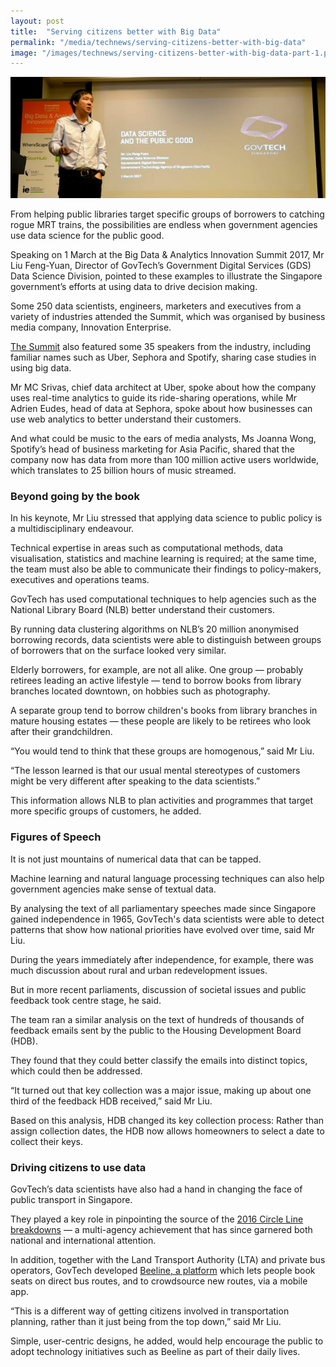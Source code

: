 ```yaml
---
layout: post
title:  "Serving citizens better with Big Data"
permalink: "/media/technews/serving-citizens-better-with-big-data"
image: "/images/technews/serving-citizens-better-with-big-data-part-1.png"
---
```


![serving citizens better with big data](/images/technews/serving-citizens-better-with-big-data-part-1.png)

From helping public libraries target specific groups of borrowers to catching rogue MRT trains, the possibilities are endless when government agencies use data science for the public good.

Speaking on 1 March at the Big Data & Analytics Innovation Summit 2017, Mr Liu Feng-Yuan, Director of GovTech’s Government Digital Services (GDS) Data Science Division, pointed to these examples to illustrate the Singapore government’s efforts at using data to drive decision making.

Some 250 data scientists, engineers, marketers and executives from a variety of industries attended the Summit, which was organised by business media company, Innovation Enterprise. 

[The Summit](https://theinnovationenterprise.com/summits/big-data-summit-singapore-2018) also featured some 35 speakers from the industry, including familiar names such as Uber, Sephora and Spotify, sharing case studies in using big data.

Mr MC Srivas, chief data architect at Uber, spoke about how the company uses real-time analytics to guide its ride-sharing operations, while Mr Adrien Eudes, head of data at Sephora, spoke about how businesses can use web analytics to better understand their customers.

And what could be music to the ears of media analysts, Ms Joanna Wong, Spotify’s head of business marketing for Asia Pacific, shared that the company now has data from more than 100 million active users worldwide, which translates to 25 billion hours of music streamed.

### **Beyond going by the book**
In his keynote, Mr Liu stressed that applying data science to public policy is a multidisciplinary endeavour.

Technical expertise in areas such as computational methods, data visualisation, statistics and machine learning is required; at the same time, the team must also be able to communicate their findings to policy-makers, executives and operations teams.

GovTech has used computational techniques to help agencies such as the National Library Board (NLB) better understand their customers.

By running data clustering algorithms on NLB’s 20 million anonymised borrowing records, data scientists were able to distinguish between groups of borrowers that on the surface looked very similar.

Elderly borrowers, for example, are not all alike. One group — probably retirees leading an active lifestyle — tend to borrow books from library branches located downtown, on hobbies such as photography.

A separate group tend to borrow children's books from library branches in mature housing estates — these people are likely to be retirees who look after their grandchildren.

“You would tend to think that these groups are homogenous,” said Mr Liu.

“The lesson learned is that our usual mental stereotypes of customers might be very different after speaking to the data scientists.”

This information allows NLB to plan activities and programmes that target more specific groups of customers, he added.

### **Figures of Speech**
It is not just mountains of numerical data that can be tapped.

Machine learning and natural language processing techniques can also help government agencies make sense of textual data.

By analysing the text of all parliamentary speeches made since Singapore gained independence in 1965, GovTech's data scientists were able to detect patterns that show how national priorities have evolved over time, said Mr Liu. 

During the years immediately after independence, for example, there was much discussion about rural and urban redevelopment issues.

But in more recent parliaments, discussion of societal issues and public feedback took centre stage, he said.

The team ran a similar analysis on the text of hundreds of thousands of feedback emails sent by the public to the Housing Development Board (HDB).

They found that they could better classify the emails into distinct topics, which could then be addressed. 

“It turned out that key collection was a major issue, making up about one third of the feedback HDB received,” said Mr Liu. 

Based on this analysis, HDB changed its key collection process: Rather than assign collection dates, the HDB now allows homeowners to select a date to collect their keys.  

### **Driving citizens to use data**
GovTech’s data scientists have also had a hand in changing the face of public transport in Singapore.

They played a key role in pinpointing the source of the [2016 Circle Line breakdowns](https://www.tech.gov.sg/technews/digitalgov/2016/12/rogue-train-a-big-data-story) — a multi-agency achievement that has since garnered both national and international attention.

In addition, together with the Land Transport Authority (LTA) and private bus operators, GovTech developed [Beeline, a platform](https://www.beeline.sg/) which lets people book seats on direct bus routes, and to crowdsource new routes, via a mobile app.

“This is a different way of getting citizens involved in transportation planning, rather than it just being from the top down,” said Mr Liu. 

Simple, user-centric designs, he added, would help encourage the public to adopt technology initiatives such as Beeline as part of their daily lives.    
